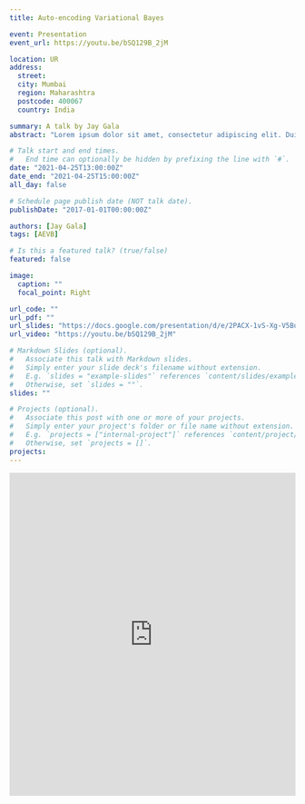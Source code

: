 ```yaml
---
title: Auto-encoding Variational Bayes

event: Presentation
event_url: https://youtu.be/bSQ129B_2jM

location: UR
address:
  street: 
  city: Mumbai
  region: Maharashtra
  postcode: 400067
  country: India

summary: A talk by Jay Gala
abstract: "Lorem ipsum dolor sit amet, consectetur adipiscing elit. Duis posuere tellusac convallis placerat. Proin tincidunt magna sed ex sollicitudin condimentum. Sed ac faucibus dolor, scelerisque sollicitudin nisi. Cras purus urna, suscipit quis sapien eu, pulvinar tempor diam."

# Talk start and end times.
#   End time can optionally be hidden by prefixing the line with `#`.
date: "2021-04-25T13:00:00Z"
date_end: "2021-04-25T15:00:00Z"
all_day: false

# Schedule page publish date (NOT talk date).
publishDate: "2017-01-01T00:00:00Z"

authors: [Jay Gala]
tags: [AEVB]

# Is this a featured talk? (true/false)
featured: false

image:
  caption: ""
  focal_point: Right

url_code: ""
url_pdf: ""
url_slides: "https://docs.google.com/presentation/d/e/2PACX-1vS-Xg-V5BuWhwGky-SUWIDZh36Chbu2Vv1k14REPmtJOYuNQNUnqr1lg3u6BXEoPNg0G2bZn6OlwuQD/pub?start=false&loop=false&delayms=3000"
url_video: "https://youtu.be/bSQ129B_2jM"

# Markdown Slides (optional).
#   Associate this talk with Markdown slides.
#   Simply enter your slide deck's filename without extension.
#   E.g. `slides = "example-slides"` references `content/slides/example-slides.md`.
#   Otherwise, set `slides = ""`.
slides: ""

# Projects (optional).
#   Associate this post with one or more of your projects.
#   Simply enter your project's folder or file name without extension.
#   E.g. `projects = ["internal-project"]` references `content/project/deep-learning/index.md`.
#   Otherwise, set `projects = []`.
projects:
---
```


<iframe src="https://docs.google.com/presentation/d/e/2PACX-1vS-Xg-V5BuWhwGky-SUWIDZh36Chbu2Vv1k14REPmtJOYuNQNUnqr1lg3u6BXEoPNg0G2bZn6OlwuQD/embed?start=true&loop=true&delayms=5000" frameborder="0" width="100%" height="569" allowfullscreen="true" mozallowfullscreen="true" webkitallowfullscreen="true"></iframe>

